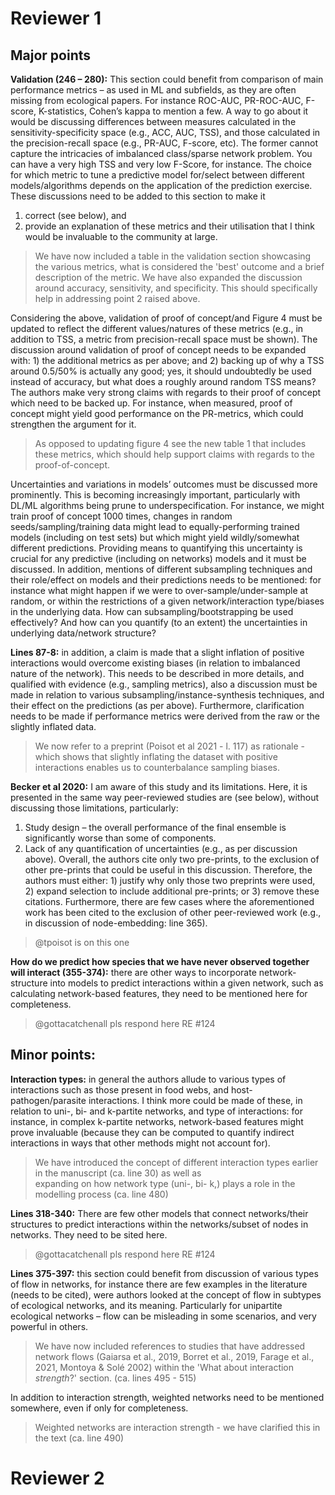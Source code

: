 # Reviewer 1

## Major points

**Validation (246 – 280):**
This section could benefit from comparison of main performance metrics – as used in ML and 
subfields, as they are often missing from ecological papers. For instance ROC-AUC, PR-ROC-AUC, 
F-score, K-statistics, Cohen’s kappa to mention a few. A way to go about it would be discussing 
differences between measures calculated in the sensitivity-specificity space (e.g., ACC, AUC, TSS), 
and those calculated in the precision-recall space (e.g., PR-AUC, F-score, etc). The former 
cannot capture the intricacies of imbalanced class/sparse network problem. You can have a 
very high TSS and very low F-Score, for instance. The choice for which metric to tune a 
predictive model for/select between different models/algorithms depends on the application 
of the prediction exercise. These discussions need to be added to this section to make it 
1) correct (see below), and 
2) provide an explanation of these metrics and their utilisation that I think would be invaluable to the community at large.

> We have now included a table in the validation section showcasing the various metrics, 
> what is considered the 'best' outcome and a brief description of the metric. We have 
> also expanded the discussion around accuracy, sensitivity, and specificity. This should 
> specifically help in addressing point 2 raised above.

Considering the above, validation of proof of concept/and Figure 4 must be updated to 
reflect the different values/natures of these metrics (e.g., in addition to TSS, a metric 
from precision-recall space must be shown). The discussion around validation of proof of 
concept needs to be expanded with: 1) the additional metrics as per above; and 2) backing 
up of why a TSS around 0.5/50% is actually any good; yes, it should undoubtedly be used 
instead of accuracy, but what does a roughly around random TSS means? The authors make 
very strong claims with regards to their proof of concept which need to be backed up. 
For instance, when measured, proof of concept might yield good performance on the 
PR-metrics, which could strengthen the argument for it.

> As opposed to updating figure 4 see the new table 1 that includes these metrics, 
> which should help support claims with regards to the proof-of-concept. 

Uncertainties and variations in models’ outcomes must be discussed more prominently. 
This is becoming increasingly important, particularly with DL/ML algorithms being 
prune to underspecification. For instance, we might train proof of concept 1000 times, 
changes in random seeds/sampling/training data might lead to equally-performing trained 
models (including on test sets) but which might yield wildly/somewhat different 
predictions. Providing means to quantifying this uncertainty is crucial for any 
predictive (including on networks) models and it must be discussed. In addition, 
mentions of different subsampling techniques and their role/effect on models and 
their predictions needs to be mentioned: for instance what might happen if we were 
to over-sample/under-sample at random, or within the restrictions of a given 
network/interaction type/biases in the underlying data. How can subsampling/bootstrapping 
be used effectively? And how can you quantify (to an extent) the uncertainties in 
underlying data/network structure?

**Lines 87-8:** in addition, a claim is made that a slight inflation of positive 
interactions would overcome existing biases (in relation to imbalanced nature of 
the network). This needs to be described in more details, and qualified with evidence 
(e.g., sampling metrics), also a discussion must be made in relation to various 
subsampling/instance-synthesis techniques, and their effect on the predictions 
(as per above). Furthermore, clarification needs to be made if performance metrics 
were derived from the raw or the slightly inflated data.

> We now refer to a preprint (Poisot et al 2021 - l. 117) as rationale - which shows 
> that slightly inflating the dataset with positive interactions enables us to 
> counterbalance sampling biases.

**Becker et al 2020:** I am aware of this study and its limitations. Here, it is 
presented in the same way peer-reviewed studies are (see below), without discussing 
those limitations, particularly:
1) Study design – the overall performance of the final ensemble is significantly worse than some 
of components.
2) Lack of any quantification of uncertainties (e.g., as per discussion above).
Overall, the authors cite only two pre-prints, to the exclusion of other pre-prints 
that could be useful in this discussion. Therefore, the authors must either: 1) justify 
why only those two preprints were used, 2) expand selection to include additional pre-prints; 
or 3) remove these citations. Furthermore, there are few cases where the aforementioned work 
has been cited to the exclusion of other peer-reviewed work (e.g., in discussion of 
node-embedding: line 365).

> @tpoisot is on this one

**How do we predict how species that we have never observed together will interact (355-374):** 
there are other ways to incorporate network-structure into models to predict interactions within 
a given network, such as calculating network-based features, they need to be mentioned here for 
completeness.

> @gottacatchenall pls respond here RE #124

## Minor points:

**Interaction types:** in general the authors allude to various types of interactions such 
as those present in food webs, and host-pathogen/parasite interactions. I think more 
could be made of these, in relation to uni-, bi- and k-partite networks, and type of 
interactions: for instance, in complex k-partite networks, network-based features 
might prove invaluable (because they can be computed to quantify indirect interactions 
in ways that other methods might not account for).

> We have introduced the concept 
> of different interaction types earlier in the manuscript (ca. line 30) as well as  
> expanding on how network type (uni-, bi- k,) plays a role in the modelling 
> process (ca. line 480)

**Lines 318-340:** There are few other models that connect networks/their structures 
to predict interactions within the networks/subset of nodes in networks. They need 
to be sited here.

> @gottacatchenall pls respond here RE #124

**Lines 375-397:** this section could benefit from discussion of various types of 
flow in networks, for instance there are few examples in the literature (needs to 
be cited), were authors looked at the concept of flow in subtypes of ecological 
networks, and its meaning. Particularly for unipartite ecological networks – 
flow can be misleading in some scenarios, and very powerful in others.

> We have now included references to studies that have addressed network 
> flows (Gaiarsa et al., 2019, Borret et al., 2019, Farage et al., 2021,
> Montoya & Solé 2002) within the 'What about interaction _strength_?' section.
> (ca. lines 495 - 515)

In addition to interaction strength, weighted networks need to be mentioned 
somewhere, even if only for completeness.

> Weighted networks are interaction strength - we have clarified this in the 
> text (ca. line 490)

# Reviewer 2